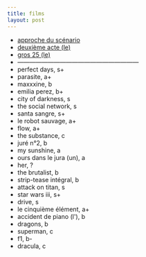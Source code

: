 ```yaml
---
title: films
layout: post
---
```


- [approche du scénario](films/approche_scenario.md)
- [deuxième acte (le)](films/deuxième_acte.md)
- [gros 25 (le)](films/gros_25.md)
- ————————————————————
- perfect days, s+
- parasite, a+
- maxxxine, b
- emilia perez, b+
- city of darkness, s
- the social network, s
- santa sangre, s+
- le robot sauvage, a+
- flow, a+
- the substance, c
- juré n°2, b
- my sunshine, a
- ours dans le jura (un), a
- her, ?
- the brutalist, b
- strip-tease intégral, b
- attack on titan, s
- star wars iii, s+
- drive, s
- le cinquième élément, a+
- accident de piano (l'), b
- dragons, b
- superman, c
- f1, b-
- dracula, c
